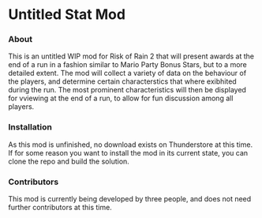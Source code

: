 Untitled Stat Mod
=================

### About
This is an untitled WIP mod for Risk of Rain 2 that will present awards at the end of a run in a fashion similar to Mario Party Bonus Stars, but to a more detailed extent. The mod will collect a variety of data on the behaviour of the players, and determine certain characterstics that where exibhited during the run. The most prominent characteristics will then be displayed for vviewing at the end of a run, to allow for fun discussion among all players.

### Installation
As this mod is unfinished, no download exists on Thunderstore at this time. If for some reason you want to install the mod in its current state, you can clone the repo and build the solution.

### Contributors
This mod is currently being developed by three people, and does not need further contributors at this time.
